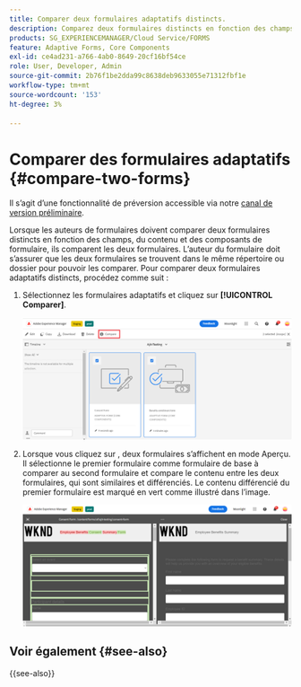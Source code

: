 ```yaml
---
title: Comparer deux formulaires adaptatifs distincts.
description: Comparez deux formulaires distincts en fonction des champs, du contenu et des composants de formulaire.
products: SG_EXPERIENCEMANAGER/Cloud Service/FORMS
feature: Adaptive Forms, Core Components
exl-id: ce4ad231-a766-4ab0-8649-20cf16bf54ce
role: User, Developer, Admin
source-git-commit: 2b76f1be2dda99c8638deb9633055e71312fbf1e
workflow-type: tm+mt
source-wordcount: '153'
ht-degree: 3%

---
```


# Comparer des formulaires adaptatifs {#compare-two-forms}

<span class="preview"> Il s’agit d’une fonctionnalité de préversion accessible via notre [canal de version préliminaire](https://experienceleague.adobe.com/fr/docs/experience-manager-cloud-service/content/release-notes/prerelease#new-features). </span>

Lorsque les auteurs de formulaires doivent comparer deux formulaires distincts en fonction des champs, du contenu et des composants de formulaire, ils comparent les deux formulaires. L’auteur du formulaire doit s’assurer que les deux formulaires se trouvent dans le même répertoire ou dossier pour pouvoir les comparer. Pour comparer deux formulaires adaptatifs distincts, procédez comme suit :

1. Sélectionnez les formulaires adaptatifs et cliquez sur **[!UICONTROL Comparer]**.

   ![Comparaison de formulaires adaptatifs](compare-two-forms.png)

1. Lorsque vous cliquez sur , deux formulaires s’affichent en mode Aperçu. Il sélectionne le premier formulaire comme formulaire de base à comparer au second formulaire et compare le contenu entre les deux formulaires, qui sont similaires et différenciés. Le contenu différencié du premier formulaire est marqué en vert comme illustré dans l’image.

   ![Formulaires comparés](compared-forms.png)

## Voir également {#see-also}

{{see-also}}
